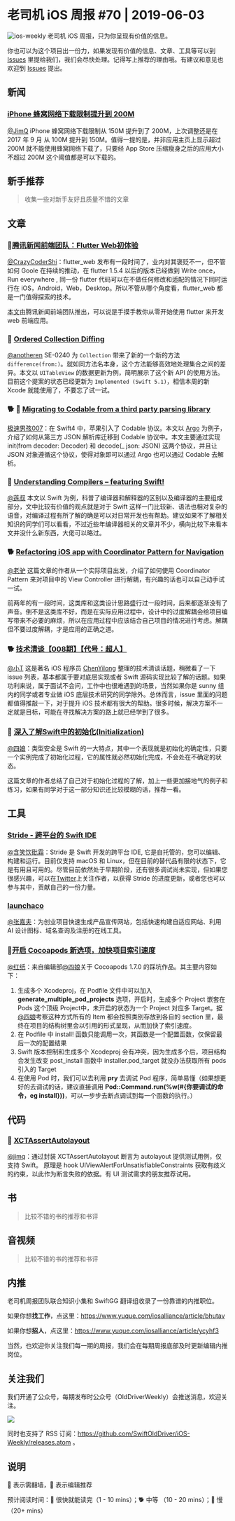 # 老司机 iOS 周报 #70 | 2019-06-03

![ios-weekly](https://github.com/SwiftOldDriver/iOS-Weekly/blob/master/assets/ios-weekly.png?raw=true)
老司机 iOS 周报，只为你呈现有价值的信息。

你也可以为这个项目出一份力，如果发现有价值的信息、文章、工具等可以到 [Issues](https://github.com/SwiftOldDriver/iOS-Weekly/issues) 里提给我们，我们会尽快处理。记得写上推荐的理由哦。有建议和意见也欢迎到 [Issues](https://github.com/SwiftOldDriver/iOS-Weekly/issues) 提出。

## 新闻

### [iPhone 蜂窝网络下载限制提升到 200M](https://9to5mac.com/2019/05/31/apple-iphone-cellular-limit-increased/)

[@JimQ](https://github.com/waz0820) iPhone 蜂窝网络下载限制从 150M 提升到了 200M，上次调整还是在 2017 年 9 月 从 100M 提升到 150M。值得一提的是，并非应用主页上显示超过 200M 就不能使用蜂窝网络下载了，只要经 App Store 压缩瘦身之后的应用大小不超过 200M 这个阈值都是可以下载的。

## 新手推荐

> 收集一些对新手友好且质量不错的文章

## 文章

### 🐢[腾讯新闻前端团队：Flutter Web初体验](https://mp.weixin.qq.com/s/AlTtvrsRWRLxAbJbs-Y8XA)

[@CrazyCoderShi](https://github.com/CrazyCoderShi)：flutter_web 发布有一段时间了，业内对其褒贬不一，但不管如何 Goole 在持续的推动，在 flutter 1.5.4 以后的版本已经做到 Write once，Run everywhere , 同一份 flutter 代码可以在不做任何修改和适配的情况下同时运行在 iOS，Android，Web，Desktop。所以不管从哪个角度看，flutter_web 都是一门值得探索的技术。

[本文](https://mp.weixin.qq.com/s/AlTtvrsRWRLxAbJbs-Y8XA)由腾讯新闻前端团队推出，可以说是手摸手教你从零开始使用 flutter 来开发 web 前端应用。


### 🐎 [Ordered Collection Diffing](https://thoughtbot.com/blog/ordered-collection-diffing)

[@anotheren](https://github.com/anotheren) SE-0240 为 `Collection` 带来了新的一个新的方法 `difference(from:)`。就如同方法名本身，这个方法能够高效地处理集合之间的差异。本文以 `UITableView` 的数据更新为例，简明展示了这个新 API 的使用方法。目前这个提案的状态已经更新为 `Implemented (Swift 5.1)`，相信本周的新 Xcode 就能使用了，不要忘了试一试。


### 🐕 🚧 [Migrating to Codable from a third party parsing library](https://medium.com/@elenipapanikolo/migrating-to-codable-from-a-third-party-parsing-library-fd85298ef5a2)

[极速男孩007](https://github.com/ztlyyznf001)：在 Swift4 中，苹果引入了 Codable 协议。本文以 [Argo](https://github.com/thoughtbot/Argo) 为例子，介绍了如何从第三方 JSON 解析库迁移到 Codable 协议中。本文主要通过实现 init(from decoder: Decoder) 和 decode(_ json: JSON) 这两个协议，并且让 JSON 对象遵循这个协议，使得对象即可以通过 Argo 也可以通过 Codable 去解析。


### 🐎 [Understanding Compilers – featuring Swift! ](https://www.prolificinteractive.com/2019/05/18/understanding-compilers-featuring-swift/)

[@莲叔](https://weibo.com/aaaron7) 本文以 Swift 为例，科普了编译器和解释器的区别以及编译器的主要组成部分，文中比较有价值的观点就是对于 Swift 这样一门比较新、语法也相对复杂的语音，对编译过程有所了解的确是可以对日常开发也有帮助。建议如果不了解相关知识的同学们可以看看，不过近些年编译器相关的文章并不少，横向比较下来看本文并没什么新东西，大佬可以略过。


### 🐕 [Refactoring iOS app with Coordinator Pattern for Navigation](https://medium.com/swift2go/refactoring-ios-app-with-coordinator-pattern-for-navigation-alfian-losari-50081bfa7a4a)

[@老驴](https://github.com/olddonkey) 这篇文章的作者从一个实际项目出发，介绍了如何使用 Coordinator Pattern 来对项目中的 View Controller 进行解耦，有兴趣的话也可以自己动手试一试。

前两年的有一段时间，这类库和这类设计思路盛行过一段时间，后来都逐渐没有了声音。倒不是这类库不好，而是在实际应用过程中，设计中的过度解耦会给项目编写带来不必要的麻烦，所以在应用过程中应该结合自己项目的情况进行考虑。解耦但不要过度解耦，才是应用的正确之道。

### 🐕 [技术清谈【008期】【代号：超人】](https://github.com/ChenYilong/iOSInterviewQuestions/issues/124)

[@小T](https://github.com/tom510230) 这是著名 iOS 程序员 [ChenYilong](https://github.com/ChenYilong) 整理的技术清谈话题，稍微看了一下 issue 列表，基本都属于要对底层实现或者 Swift 源码实现比较了解的话题。如果功利来说，属于面试不会问，工作中也很难遇到的场景，当然如果你是 sunny 组内的同学或者专业做 iOS 底层技术研究的同学除外。总体而言，issue 里面的问题都值得推敲一下，对于提升 iOS 技术都有很大的帮助。很多时候，解决方案不一定就是目标，可能在寻找解决方案的路上就已经学到了很多。

### 🐢 [深入了解Swift中的初始化(Initialization)](https://juejin.im/post/5ceb82056fb9a07efe2d9aab)

[@四娘](kemchenj.github.io)：类型安全是 Swift 的一大特点，其中一个表现就是初始化的确定性，只要一个实例完成了初始化过程，它的属性就必然初始化完成，不会处在不确定的状态。

这篇文章的作者总结了自己对于初始化过程的了解，加上一些更加接地气的例子和练习，如果有同学对于这一部分知识还比较模糊的话，推荐一看。

## 工具

### [Stride - 跨平台的 Swift IDE](https://github.com/pmacro/Stride)

[@含笑饮砒霜](https://weibo.com/chinafishnews/)：Stride 是 Swift 开发的跨平台 IDE, 它是自托管的，您可以编辑、构建和运行。目前仅支持 macOS 和 Linux，但在目前的替代品有限的状态下，它是有用且可用的。尽管目前依然处于早期阶段，还有很多调试尚未实现，但如果您很感兴趣，可以在[Twitter](https://twitter.com/saniceadonut)上关注作者，以获得 Stride 的进度更新，或者您也可以参与其中，贡献自己的一份力量。

### [launchaco](https://www.launchaco.com)

[@张嘉夫](https://github.com/josephchang10)：为创业项目快速生成产品宣传网站，包括快速构建自适应网站、利用 AI 设计图标、域名查询及注册的在线工具。

### 🐎[开启 Cocoapods 新选项，加快项目索引速度](https://kemchenj.github.io/2019-05-31/)

[@红纸](https://github.com/nianran)：来自编辑部[@四娘](kemchenj.github.io)关于 Cocoapods 1.7.0 的踩坑作品。其主要内容如下：

1. 生成多个 Xcodeproj，在 Podfile 文件中可以加入 **generate_multiple_pod_projects** 选项，开启时，生成多个 Project 嵌套在 Pods 这个顶级 Project中，未开启的状态为一个 Project 对应多 Target。据[@四娘](kemchenj.github.io)考察这种方式所有的 Item 都会按照类别存放到各自的 section 里，最终在项目的结构树里会以引用的形式呈现，从而加快了索引速度。
2. 在 Podfile 中 install! 函数只能调用一次，其函数是一个配置函数，仅保留最后一次的配置结果
3. Swift 版本控制和生成多个 Xcodeproj 会有冲突，因为生成多个后，项目结构会发生改变  post_install 函数中 installer.pod_target 就没办法获取所有 pods 引入的 Target
4. 在使用 Pod 时，我们可以去利用 **pry** 去调试 Pod 程序，简单易懂（如果想更好的去调试的话，建议直接调用 **Pod::Command.run(%w(#{你要调试的命令，eg install}))**，可以一步步去断点调试到每一个函数的执行。）


## 代码


### 🐎 [XCTAssertAutolayout](https://github.com/tarunon/XCTAssertAutolayout)

[@jimq](https://github.com/waz0820)：通过封装 XCTAssertAutolayout 断言为 autolayout 提供测试用例，仅支持 Swift。
原理是 hook UIViewAlertForUnsatisfiableConstraints 获取有歧义的约束，以此作为断言失败的依据。有 UI 测试需求的朋友推荐试用。

## 书

> 比较不错的书的推荐和书评

## 音视频

> 比较不错的书的推荐和书评

## 内推

老司机周报团队联合知识小集和 SwiftGG 翻译组收录了一份靠谱的内推职位。

如果你想**找工作**，点这里：https://www.yuque.com/iosalliance/article/bhutav

如果你想**招人**，点这里：https://www.yuque.com/iosalliance/article/ycyhf3

当然，也欢迎你关注我们每一期的周报，我们会在每期周报底部及时更新编辑内推岗位。

## 关注我们

我们开通了公众号，每期发布时公众号（OldDriverWeekly）会推送消息，欢迎关注。

![](https://github.com/SwiftOldDriver/iOS-Weekly/blob/master/assets/qrcode_for_wechat.jpg?raw=true)

同时也支持了 RSS 订阅：https://github.com/SwiftOldDriver/iOS-Weekly/releases.atom 。

## 说明

🚧 表示需翻墙，🌟 表示编辑推荐

预计阅读时间：🐎 很快就能读完（1 - 10 mins）；🐕 中等 （10 - 20 mins）；🐢 慢（20+ mins）
